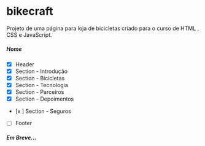 # bikecraft

Projeto de uma página para loja de bicicletas criado para o curso de HTML , CSS e JavaScript.

##### Home

- [x] Header
- [x] Section - Introdução
- [x] Section - Bicicletas
- [x] Section - Tecnologia
- [x] Section - Parceiros
- [x] Section - Depoimentos
- [x ] Section - Seguros
- [ ] Footer

##### Em Breve...
